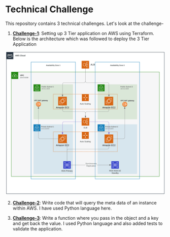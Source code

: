 # Technical Challenge

 This repository contains 3 technical challenges. Let's look at the challenge-

 1) **[Challenge-1](./Challenge_1)**: Setting up 3 Tier application on AWS using Terraform. Below is the architecture which was followed to deploy the 3 Tier Application

 ![image](./docs/images/3_tier_app.png)

 
 2) **[Challenge-2](./Challenge_2/)**: Write code that will query the meta data of an instance within AWS. I have used Python language here.


 3) **[Challenge-3](./Challenge_3/)**:  Write a function where you pass in the object and a key and get back the value. I used Python language and also added tests to validate the application.